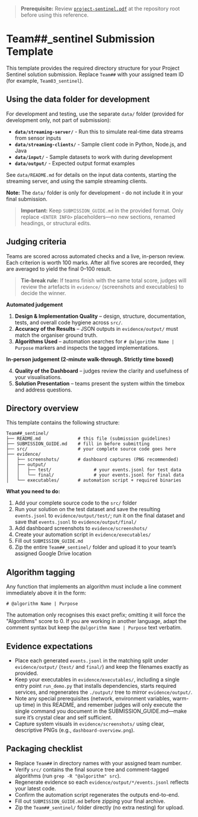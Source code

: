 > **Prerequisite:** Review [`project-sentinel.pdf`](../../project-sentinel.pdf) at the repository root before using this reference.

# Team##_sentinel Submission Template

This template provides the required directory structure for your Project Sentinel solution submission. Replace `Team##` with your assigned team ID (for example, `Team03_sentinel`).

## Using the data folder for development

For development and testing, use the separate `data/` folder (provided for development only, not part of submission):

- **`data/streaming-server/`** - Run this to simulate real-time data streams from sensor inputs
- **`data/streaming-clients/`** - Sample client code in Python, Node.js, and Java
- **`data/input/`** - Sample datasets to work with during development
- **`data/output/`** - Expected output format examples

See `data/README.md` for details on the input data contents, starting the streaming server, and using the sample streaming clients.

**Note:** The `data/` folder is only for development - do not include it in your final submission.

> **Important:** Keep `SUBMISSION_GUIDE.md` in the provided format. Only replace `<ENTER INFO>` placeholders—no new sections, renamed headings, or structural edits.

## Judging criteria

Teams are scored across automated checks and a live, in-person review. Each
criterion is worth 100 marks. After all five scores are recorded, they are
averaged to yield the final 0–100 result.

> **Tie-break rule:** If teams finish with the same total score, judges will review the artefacts in `evidence/` (screenshots and executables) to decide the winner.

**Automated judgement**

1. **Design & Implementation Quality** – design, structure, documentation, tests, and overall code hygiene across `src/`.
2. **Accuracy of the Results** – JSON outputs in `evidence/output/` must match the organiser ground truth.
3. **Algorithms Used** – automation searches for `# @algorithm Name | Purpose` markers and inspects the tagged implementations.

**In-person judgement (2‑minute walk-through. Strictly time boxed)**

4. **Quality of the Dashboard** – judges review the clarity and usefulness of your visualisations.
5. **Solution Presentation** – teams present the system within the timebox and address questions.

## Directory overview

This template contains the following structure:

```
Team##_sentinel/
├── README.md              # this file (submission guidelines)
├── SUBMISSION_GUIDE.md    # fill in before submitting
├── src/                   # your complete source code goes here
├── evidence/
│   ├── screenshots/       # dashboard captures (PNG recommended)
│   ├── output/
│   │   ├── test/                # your events.jsonl for test data
│   │   └── final/               # your events.jsonl for final data
│   └── executables/       # automation script + required binaries
```

**What you need to do:**
1. Add your complete source code to the `src/` folder
2. Run your solution on the test dataset and save the resulting `events.jsonl` to `evidence/output/test/`; run it on the final dataset and save that `events.jsonl` to `evidence/output/final/`
3. Add dashboard screenshots to `evidence/screenshots/`
4. Create your automation script in `evidence/executables/`
5. Fill out `SUBMISSION_GUIDE.md`
6. Zip the entire `Team##_sentinel/` folder and upload it to your team’s assigned Google Drive location

## Algorithm tagging

Any function that implements an algorithm must include a line comment immediately above it in the form:

```
# @algorithm Name | Purpose
```
The automation only recognises this exact prefix; omitting it will force the
"Algorithms" score to 0. If you are working in another language, adapt the
comment syntax but keep the `@algorithm Name | Purpose` text verbatim.


## Evidence expectations

- Place each generated `events.jsonl` in the matching split under `evidence/output/` (`test/` and `final/`) and keep the filenames exactly as provided.
- Keep your executables in `evidence/executables/`, including a single entry point `run_demo.py` that installs dependencies, starts required services, and regenerates the `./output/` tree to mirror `evidence/output/`.
- Note any special prerequisites (network, environment variables, warm-up time) in this README, and remember judges will only execute the single command you document in the SUBMISSION_GUIDE.md—make sure it’s crystal clear and self sufficient.
- Capture system visuals in `evidence/screenshots/` using clear, descriptive PNGs (e.g., `dashboard-overview.png`).

## Packaging checklist

- Replace `Team##` in directory names with your assigned team number.
- Verify `src/` contains the final source tree and comment-tagged algorithms (run `grep -R "@algorithm" src`).
- Regenerate evidence so each `evidence/output/*/events.jsonl` reflects your latest code.
- Confirm the automation script regenerates the outputs end-to-end.
- Fill out `SUBMISSION_GUIDE.md` before zipping your final archive.
- Zip the `Team##_sentinel/` folder directly (no extra nesting) for upload.
